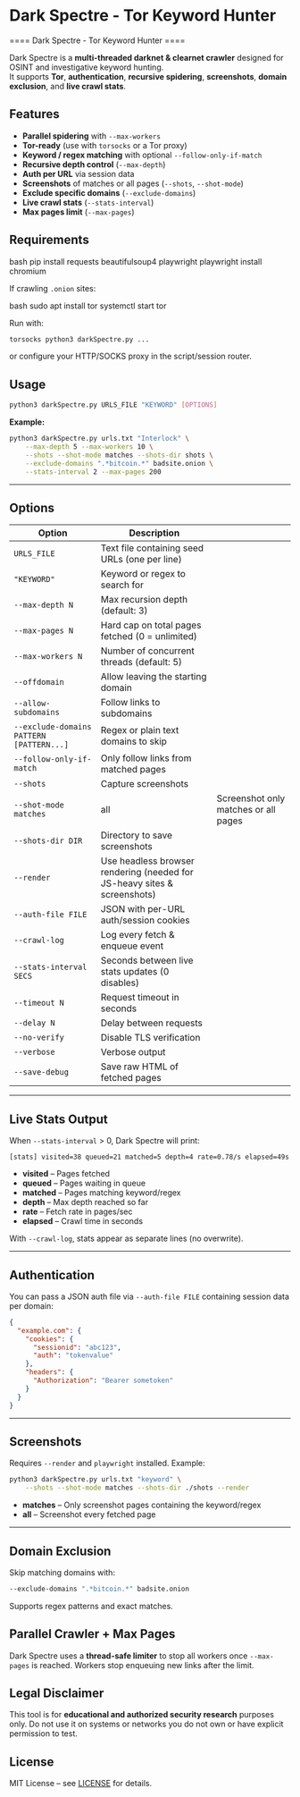 

# Dark Spectre - Tor Keyword Hunter







==== Dark Spectre - Tor Keyword Hunter ====



Dark Spectre is a **multi-threaded darknet & clearnet crawler** designed for OSINT and investigative keyword hunting.  
It supports **Tor**, **authentication**, **recursive spidering**, **screenshots**, **domain exclusion**, and **live crawl stats**.



## Features

- **Parallel spidering** with `--max-workers`
- **Tor-ready** (use with `torsocks` or a Tor proxy)
- **Keyword / regex matching** with optional `--follow-only-if-match`
- **Recursive depth control** (`--max-depth`)
- **Auth per URL** via session data
- **Screenshots** of matches or all pages (`--shots`, `--shot-mode`)
- **Exclude specific domains** (`--exclude-domains`)
- **Live crawl stats** (`--stats-interval`)
- **Max pages limit** (`--max-pages`)



## Requirements

bash
pip install requests beautifulsoup4 playwright
playwright install chromium


If crawling `.onion` sites:

bash
sudo apt install tor
systemctl start tor


Run with:

```bash
torsocks python3 darkSpectre.py ...
```


or configure your HTTP/SOCKS proxy in the script/session router.



## Usage

```bash
python3 darkSpectre.py URLS_FILE "KEYWORD" [OPTIONS]
```

**Example:**

```bash
python3 darkSpectre.py urls.txt "Interlock" \
    --max-depth 5 --max-workers 10 \
    --shots --shot-mode matches --shots-dir shots \
    --exclude-domains ".*bitcoin.*" badsite.onion \
    --stats-interval 2 --max-pages 200
```

---

## Options

| Option                                   | Description                                                              |                                      |
| ---------------------------------------- | ------------------------------------------------------------------------ | ------------------------------------ |
| `URLS_FILE`                              | Text file containing seed URLs (one per line)                            |                                      |
| `"KEYWORD"`                              | Keyword or regex to search for                                           |                                      |
| `--max-depth N`                          | Max recursion depth (default: 3)                                         |                                      |
| `--max-pages N`                          | Hard cap on total pages fetched (0 = unlimited)                          |                                      |
| `--max-workers N`                        | Number of concurrent threads (default: 5)                                |                                      |
| `--offdomain`                            | Allow leaving the starting domain                                        |                                      |
| `--allow-subdomains`                     | Follow links to subdomains                                               |                                      |
| `--exclude-domains PATTERN [PATTERN...]` | Regex or plain text domains to skip                                      |                                      |
| `--follow-only-if-match`                 | Only follow links from matched pages                                     |                                      |
| `--shots`                                | Capture screenshots                                                      |                                      |
| `--shot-mode matches`                    | all                                                                      | Screenshot only matches or all pages |
| `--shots-dir DIR`                        | Directory to save screenshots                                            |                                      |
| `--render`                               | Use headless browser rendering (needed for JS-heavy sites & screenshots) |                                      |
| `--auth-file FILE`                       | JSON with per-URL auth/session cookies                                   |                                      |
| `--crawl-log`                            | Log every fetch & enqueue event                                          |                                      |
| `--stats-interval SECS`                  | Seconds between live stats updates (0 disables)                          |                                      |
| `--timeout N`                            | Request timeout in seconds                                               |                                      |
| `--delay N`                              | Delay between requests                                                   |                                      |
| `--no-verify`                            | Disable TLS verification                                                 |                                      |
| `--verbose`                              | Verbose output                                                           |                                      |
| `--save-debug`                           | Save raw HTML of fetched pages                                           |                                      |

---

## Live Stats Output

When `--stats-interval` > 0, Dark Spectre will print:

```
[stats] visited=38 queued=21 matched=5 depth=4 rate=0.78/s elapsed=49s
```

* **visited** – Pages fetched
* **queued** – Pages waiting in queue
* **matched** – Pages matching keyword/regex
* **depth** – Max depth reached so far
* **rate** – Fetch rate in pages/sec
* **elapsed** – Crawl time in seconds

With `--crawl-log`, stats appear as separate lines (no overwrite).

---

## Authentication

You can pass a JSON auth file via `--auth-file FILE` containing session data per domain:

```json
{
  "example.com": {
    "cookies": {
      "sessionid": "abc123",
      "auth": "tokenvalue"
    },
    "headers": {
      "Authorization": "Bearer sometoken"
    }
  }
}
```

---

## Screenshots

Requires `--render` and `playwright` installed.
Example:

```bash
python3 darkSpectre.py urls.txt "keyword" \
    --shots --shot-mode matches --shots-dir ./shots --render
```

* **matches** – Only screenshot pages containing the keyword/regex
* **all** – Screenshot every fetched page

---

## Domain Exclusion

Skip matching domains with:

```bash
--exclude-domains ".*bitcoin.*" badsite.onion
```

Supports regex patterns and exact matches.



## Parallel Crawler + Max Pages

Dark Spectre uses a **thread-safe limiter** to stop all workers once `--max-pages` is reached.
Workers stop enqueuing new links after the limit.



## Legal Disclaimer

This tool is for **educational and authorized security research** purposes only.
Do not use it on systems or networks you do not own or have explicit permission to test.


## License

MIT License – see [LICENSE](LICENSE) for details.


